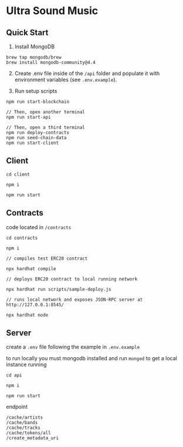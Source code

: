 # Ultra Sound Music

## Quick Start

1. Install MongoDB

```
brew tap mongodb/brew
brew install mongodb-community@4.4
```

2. Create .env file inside of the `/api` folder and populate it with environment variables (see `.env.example`).

3. Run setup scripts
```
npm run start-blockchain

// Then, open another terminal
npm run start-api

// Then, open a third terminal
npm run deploy-contracts
npm run seed-chain-data
npm run start-client
```

## Client

```
cd client

npm i

npm run start

```

## Contracts

code located in `/contracts`

```
cd contracts

npm i

// compiles test ERC20 contract

npx hardhat compile

// deploys ERC20 contract to local running network

npx hardhat run scripts/sample-deploy.js

// runs local network and exposes JSON-RPC server at http://127.0.0.1:8545/

npx hardhat node

```

## Server

create a `.env` file following the example in `.env.example`

to run locally you must mongodb installed and run `mongod` to get a local instance running

```
cd api

npm i

npm run start
```

endpoint

```
/cache/artists
/cache/bands
/cache/tracks
/cache/tokens/all
/create_metadata_uri
```

```

```
